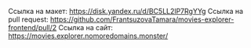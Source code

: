 Ссылка на макет: https://disk.yandex.ru/d/BC5LL2lP7RgYYg
Ссылка на pull request: https://github.com/FrantsuzovaTamara/movies-explorer-frontend/pull/2
Ссылка на сайт: https://movies.explorer.nomoredomains.monster/